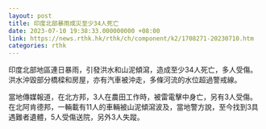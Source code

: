 ```yaml
---
layout: post
title: 印度北部暴雨成災至少34人死亡
date: 2023-07-10 19:38:33.000000000 +08:00
link: https://news.rthk.hk/rthk/ch/component/k2/1708271-20230710.htm
categories: rthk
---
```


印度北部地區連日暴雨，引發洪水和山泥傾瀉，造成至少34人死亡，多人受傷。洪水沖毀部分橋樑和房屋，亦有汽車被沖走，多條河流的水位超過警戒線。

當地傳媒報道，在北方邦，3人在農田工作時，被雷電擊中身亡，另有3人受傷。在北阿肯德邦，一輛載有11人的車輛被山泥傾瀉波及，當地警方說，至今找到3具遇難者遺體，5人受傷送院，另外3人失蹤。
